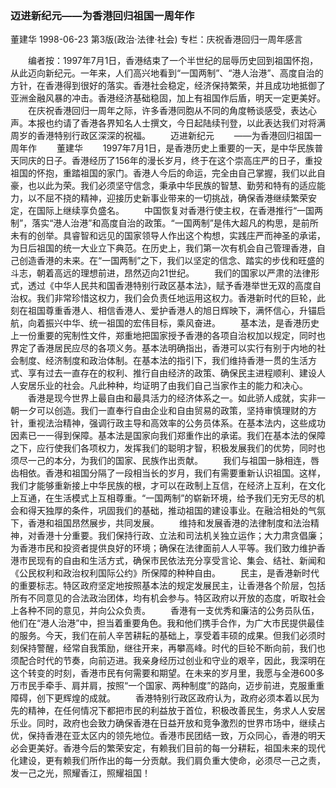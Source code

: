 ### 迈进新纪元——为香港回归祖国一周年作
董建华
1998-06-23
第3版(政治·法律·社会)
专栏：庆祝香港回归一周年感言

　　编者按：1997年7月1日，香港结束了一个半世纪的屈辱历史回到祖国怀抱，从此迈向新纪元。一年来，人们高兴地看到“一国两制”、“港人治港”、高度自治的方针，在香港得到很好的落实。香港社会稳定，经济保持繁荣，并且成功地抵御了亚洲金融风暴的冲击。香港经济基础稳固，加上有祖国作后盾，明天一定更美好。
　　在庆祝香港回归一周年之际，许多香港同胞从不同的角度畅谈感受，表达心声。本报也约请了香港各界知名人士撰文，今日起陆续刊登，以此表达我们对将满周岁的香港特别行政区深深的祝福。
　　迈进新纪元
　　——为香港回归祖国一周年作
　　董建华
　　1997年7月1日，是香港历史上重要的一天，是中华民族普天同庆的日子。香港经历了156年的漫长岁月，终于在这个崇高庄严的日子，重投祖国的怀抱，重踏祖国的家门。香港人今后的命运，完全由自己掌握，我们以此自豪，也以此为荣。我们必须坚守信念，秉承中华民族的智慧、勤劳和特有的适应能力，以不屈不挠的精神，迎接历史新事业带来的一切挑战，确保香港继续繁荣安定，在国际上继续享负盛名。
　　中国恢复对香港行使主权，在香港推行“一国两制”，落实“港人治港”和高度自治的政策。“一国两制”是伟大超凡的构思，是前所未有的创举。具睿智和远见的国家领导人作出这个构想，实践庄严而神圣的承诺，为日后祖国的统一大业立下典范。在历史上，我们第一次有机会自己管理香港，自己创造香港的未来。在“一国两制”之下，我们以坚定的信念、踏实的步伐和旺盛的斗志，朝着高远的理想前进，昂然迈向21世纪。
　　我们的国家以严肃的法律形式，透过《中华人民共和国香港特别行政区基本法》，赋予香港举世无双的高度自治权。我们非常珍惜这权力，我们会负责任地运用这权力。香港新时代的巨轮，此刻在祖国尊重香港人、相信香港人、爱护香港人的旭日辉映下，满怀信心，升锚启航，向着振兴中华、统一祖国的宏伟目标，乘风奋进。
　　基本法，是香港历史上一份重要的宪制性文件，郑重地把国家授予香港的各项自治权加以规定，同时也界定了香港居民应尽的各项义务。基本法明确指出，香港可以实行有别于内地的社会制度、经济制度和政治体制。在基本法的指引下，我们维持香港一贯的生活方式、享有过去一直存在的权利、推行自由经济的政策、确保民主进程顺利、建设人人安居乐业的社会。凡此种种，均证明了由我们自己当家作主的能力和决心。
　　香港是现今世界上最自由和最具活力的经济体系之一。如此骄人成就，实非一朝一夕可以创造。我们一直奉行自由企业和自由贸易的政策，坚持审慎理财的方针，重视法治精神，强调行政主导和高效率的公务员体系。在基本法内，这些成功因素已一一得到保障。基本法是国家向我们郑重作出的承诺。我们在基本法的保障之下，应行使我们各项权力，发挥我们的聪明才智，积极发展我们的优势，同时也须尽一己的本分，为我们的国家、民族作出贡献。
　　我们与祖国一脉相连，唇齿相依。香港和祖国分隔了一段相当长的岁月，我们有需要重新认识祖国。这样，我们才能够重新接上中华民族的根，才可以在政制上互信，在经济上互利，在文化上互通，在生活模式上互相尊重。“一国两制”的崭新环境，给予我们无穷无尽的机会和得天独厚的条件，巩固我们的基础，推动祖国的建设事业。在融洽相处的气氛下，香港和祖国昂然展步，共同发展。
　　维持和发展香港的法律制度和法治精神，对香港十分重要。我们保持行政、立法和司法机关独立运作；大力肃贪倡廉；为香港市民和投资者提供良好的环境；确保在法律面前人人平等。我们致力维护香港市民现有的自由和生活方式，确保市民依法充分享受言论、集会、结社、新闻和《公民权利和政治权利国际公约》所保障的种种自由。
　　民主，是香港新时代的重要标志。特区政府坚定地按照基本法的规定发展民主，让香港各个阶层，包括所有不同意见的合法政治团体，均有机会参与。特区政府以开放的态度，听取社会上各种不同的意见，并向公众负责。
　　香港有一支优秀和廉洁的公务员队伍，他们在“港人治港”中，担当着重要角色。我和他们携手合作，为广大市民提供最佳的服务。今天，我们在前人辛苦耕耘的基础上，享受着丰硕的成果。但我们必须时刻保持警醒，经常自我策励，继往开来，再攀高峰。时代的巨轮不断向前，我们也须配合时代的节奏，向前迈进。我亲身经历过创业和守业的艰辛，因此，我深明在这个转变的时刻，香港市民有何需要和期望。在未来的岁月里，我愿与全港600多万市民手牵手、肩并肩，按照“一个国家、两种制度”的路向，迈步前进，克服重重障碍，创下更辉煌的成就。
　　香港特别行政区政府认为，政府必须本着以民为先的精神，在任何情况下都把市民的利益放于首位，积极改善民生，务求人人安居乐业。同时，政府也会致力确保香港在日益开放和竞争激烈的世界市场中，继续占优，保持香港在亚太区内的领先地位。香港市民团结一致，万众同心，香港的明天必会更美好。香港今后的繁荣安定，有赖我们目前的每一分耕耘，祖国未来的现代化建设，更有赖我们所作出的每一分贡献。我们肩负重大使命，必须尽一己之责，发一己之光，照耀香江，照耀祖国！
